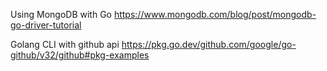 Using MongoDB with Go
https://www.mongodb.com/blog/post/mongodb-go-driver-tutorial

Golang CLI with github api
https://pkg.go.dev/github.com/google/go-github/v32/github#pkg-examples






